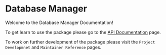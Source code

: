 # Database Manager 

Welcome to the Database Manager Documentation!

To get learn to use the package please go to the [API Documentation](/API_Subpages/description/) page.

To work on further development of the package please visit the `Project Developmnet` and `Maintainer Reference` pages.